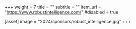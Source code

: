 +++
weight = 7
title = ""
subtitle = ""
item_url = "https://www.robustintelligence.com/"
#disabled = true

[asset]
  image = "2024/sponsors/robust_intelligence.jpg"
+++